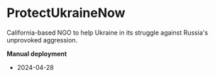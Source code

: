 # ProtectUkraineNow
California-based NGO to help Ukraine in its struggle against Russia's unprovoked aggression.

**Manual deployment**
- 2024-04-28
